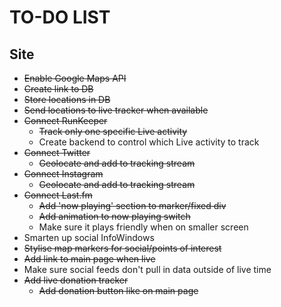 # TO-DO LIST

## Site
- ~~Enable Google Maps API~~
- ~~Create link to DB~~
- ~~Store locations in DB~~
- ~~Send locations to live tracker when available~~
- ~~Connect RunKeeper~~
	- ~~Track only one specific Live activity~~
	- Create backend to control which Live activity to track
- ~~Connect Twitter~~
	- ~~Geolocate and add to tracking stream~~
- ~~Connect Instagram~~
	- ~~Geolocate and add to tracking stream~~
- ~~Connect Last.fm~~
	- ~~Add 'now playing' section to marker/fixed div~~
	- ~~Add animation to now playing switch~~
	- Make sure it plays friendly when on smaller screen
- Smarten up social InfoWindows
- ~~Stylise map markers for social/points of interest~~
- ~~Add link to main page when live~~
- Make sure social feeds don't pull in data outside of live time
- ~~Add live donation tracker~~
	- ~~Add donation button like on main page~~